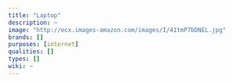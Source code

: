 ```yaml
---
title: "Laptop"
description: ~
image: "http://ecx.images-amazon.com/images/I/41tmP7bDNEL.jpg"
brands: []
purposes: [internet]
qualities: []
types: []
wiki: ~
---
```

